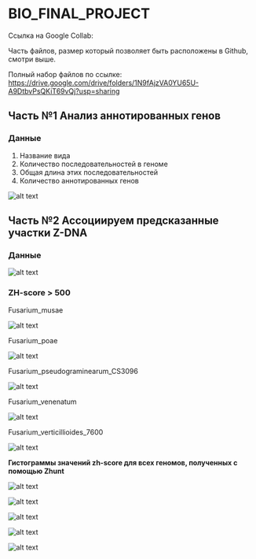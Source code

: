 # BIO_FINAL_PROJECT

Ссылка на Google Collab:

Часть файлов, размер который позволяет быть расположены в Github, смотри выше.

Полный набор файлов по ссылке: https://drive.google.com/drive/folders/1N9fAjzVA0YU65U-A9DtbvPsQKiT69vQj?usp=sharing


## Часть №1 Анализ аннотированных генов 

### **Данные**
1) Название вида
2) Количество последовательностей в геноме
3) Общая длина этих последовательностей
4) Количество аннотированных генов

![alt text](table_1.png)


## Часть №2 Ассоциируем предсказанные участки Z-DNA


### **Данные**

![alt text](table_2.png)

### **ZH-score > 500**

Fusarium_musae

![alt text](zhunt_500/z_1.png)


Fusarium_poae

![alt text](zhunt_500/z_2.png)


Fusarium_pseudograminearum_CS3096

![alt text](zhunt_500/z_3.png)


Fusarium_venenatum

![alt text](zhunt_500/z_4.png)

Fusarium_verticillioides_7600

![alt text](zhunt_500/z_5.png)

**Гистограммы значений zh-score для всех геномов, полученных с помощью Zhunt**

![alt text](z_graph/gr_1.png)

![alt text](z_graph/gr_2.png)

![alt text](z_graph/gr_3.png)

![alt text](z_graph/gr_4.png)

![alt text](z_graph/gr_5.png)
